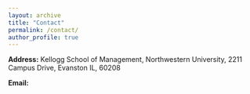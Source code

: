 ```yaml
---
layout: archive
title: "Contact"
permalink: /contact/
author_profile: true
---
```


**Address:** Kellogg School of Management, Northwestern University, 2211 Campus Drive, Evanston IL, 60208

**Email:** 

<!-- {% if author.googlescholar %}
  You can also find my articles on <u><a href="{{author.googlescholar}}">my Google Scholar profile</a>.</u>
{% endif %}

{% include base_path %}

{% for post in site.publications reversed %}
  {% include archive-single.html %}
{% endfor %} -->
